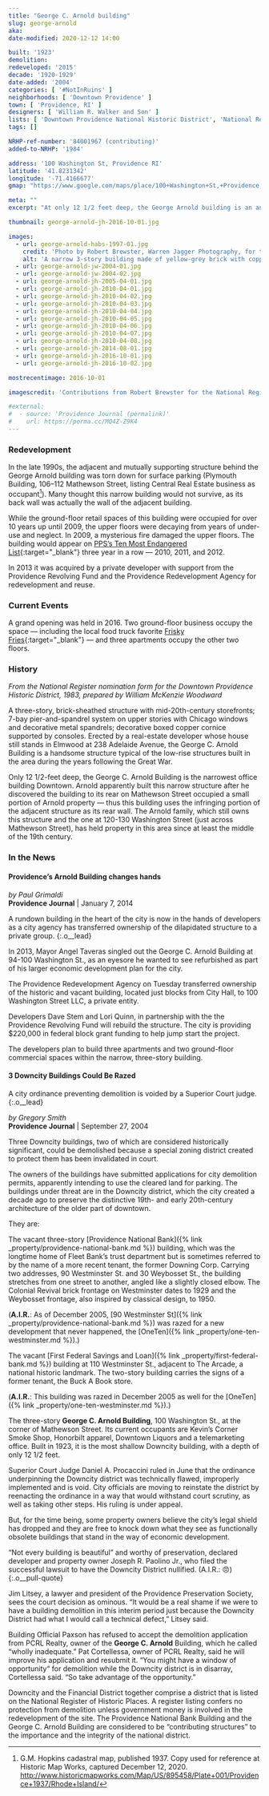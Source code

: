 ```yaml
---
title: "George C. Arnold building"
slug: george-arnold
aka: 
date-modified: 2020-12-12 14:00

built: '1923'
demolition: 
redeveloped: '2015'
decade: '1920-1929'
date-added: '2004'
categories: [ '#NotInRuins' ]
neighborhoods: [ 'Downtown Providence' ]
town: [ 'Providence, RI' ]
designers: [ 'William R. Walker and Son' ]
lists: [ 'Downtown Providence National Historic District', 'National Register of Historic Places' ]
tags: []

NRHP-ref-number: '84001967 (contributing)'
added-to-NRHP: '1984'

address: '100 Washington St, Providence RI'
latitude: '41.8231342'
longitude: '-71.4166677'
gmap: "https://www.google.com/maps/place/100+Washington+St,+Providence,+RI+02903/@41.8231342,-71.4166677,17z/data=!3m1!4b1!4m5!3m4!1s0x89e44513b0451c6d:0x52f156e2d5c68403!8m2!3d41.8231342!4d-71.414479"

meta: ""
excerpt: "At only 12 1/2 feet deep, the George Arnold building is an anomoly in the Downtown Historic District"

thumbnail: george-arnold-jh-2016-10-01.jpg

images:
  - url: george-arnold-habs-1997-01.jpg
    credit: 'Photo by Robert Brewster, Warren Jagger Photography, for the National Register as part of the Downtown Providence Historic District. Notice the building attached at the back which can barely be seen on the far right.'
    alt: 'A narrow 3-story building made of yellow-grey brick with copper accents. Seven bays wide with a central entrance bay, the facade occupies an entire city block but it only 12 and a half feet deep.'
  - url: george-arnold-jw-2004-01.jpg
  - url: george-arnold-jw-2004-02.jpg
  - url: george-arnold-jh-2005-04-01.jpg
  - url: george-arnold-jh-2010-04-01.jpg
  - url: george-arnold-jh-2010-04-02.jpg
  - url: george-arnold-jh-2010-04-03.jpg
  - url: george-arnold-jh-2010-04-04.jpg
  - url: george-arnold-jh-2010-04-05.jpg
  - url: george-arnold-jh-2010-04-06.jpg
  - url: george-arnold-jh-2010-04-07.jpg
  - url: george-arnold-jh-2010-04-08.jpg
  - url: george-arnold-jh-2014-08-01.jpg
  - url: george-arnold-jh-2016-10-01.jpg
  - url: george-arnold-jh-2016-10-02.jpg

mostrecentimage: 2016-10-01

imagescredit: 'Contributions from Robert Brewster for the National Register and Jonathan Winslow'

#external:
#  - source: 'Providence Journal (permalink)'
#    url: https://perma.cc/MQ4Z-Z9K4
---
```


### Redevelopment

In the late 1990s, the adjacent and mutually supporting structure behind the George Arnold building was torn down for surface parking (Plymouth Building, 106–112 Mathewson Street, listing Central Real Estate business as occupant[^1]). Many thought this narrow building would not survive, as its back wall was actually the wall of the adjacent building. 

[^1]: G.M. Hopkins cadastral map, published 1937. Copy used for reference at Historic Map Works, captured December 12, 2020. http://www.historicmapworks.com/Map/US/895458/Plate+001/Providence+1937/Rhode+Island/

While the ground-floor retail spaces of this building were occupied for over 10 years up until 2009, the upper floors were decaying from years of under-use and neglect. In 2009, a mysterious fire damaged the upper floors. The building would appear on [PPS’s Ten Most Endangered List](//guide.ppsri.org/property/george-c-arnold-building){:target="_blank"} three year in a row — 2010, 2011, and 2012. 

In 2013 it was acquired by a private developer with support from the Providence Revolving Fund and the Providence Redevelopment Agency for redevelopment and reuse. 


### Current Events

A grand opening was held in 2016. Two ground-floor business occupy the space — including the local food truck favorite [Frisky Fries](//www.friskiefries.com){:target="_blank"} — and three apartments occupy the other two floors.


### History

_From the National Register nomination form for the Downtown Providence Historic District, 1983, prepared by William McKenzie Woodward_

A three-story, brick-sheathed structure with mid-20th-century storefronts; 7-bay pier-and-spandrel system on upper stories with Chicago windows and decorative metal spandrels; decorative boxed copper cornice supported by consoles. Erected by a real-estate developer whose house still stands in Elmwood at 238 Adelaide Avenue, the George C. Arnold Building is a handsome structure typical of the low-rise structures built in the area during the years following the Great War. 

Only 12 1/2-feet deep, the George C. Arnold Building is the narrowest office building Downtown. Arnold apparently built this narrow structure after he discovered the building to its rear on Mathewson Street occupied a small portion of Arnold property — thus this building uses the infringing portion of the adjacent structure as its rear wall. The Arnold family, which still owns this structure and the one at 120-130 Washington Street (just across Mathewson Street), has held property in this area since at least the middle of the 19th century.


### In the News

#### Providence’s Arnold Building changes hands

_by Paul Grimaldi_  
**Providence Journal** | January 7, 2014   

A rundown building in the heart of the city is now in the hands of developers as a city agency has transferred ownership of the dilapidated structure to a private group.
{:.o__lead}

In 2013, Mayor Angel Taveras singled out the George C. Arnold Building at 94-100 Washington St., as an eyesore he wanted to see refurbished as part of his larger economic development plan for the city.

The Providence Redevelopment Agency on Tuesday transferred ownership of the historic and vacant building, located just blocks from City Hall, to 100 Washington Street LLC, a private entity.

Developers Dave Stem and Lori Quinn, in partnership with the the Providence Revolving Fund will rebuild the structure. The city is providing $220,000 in federal block grant funding to help jump start the project.

The developers plan to build three apartments and two ground-floor commercial spaces within the narrow, three-story building.


#### 3 Downcity Buildings Could Be Razed

A city ordinance preventing demolition is voided by a Superior Court judge.
{:.o__lead}

_by Gregory Smith_  
**Providence Journal** | September 27, 2004

Three Downcity buildings, two of which are considered historically significant, could be demolished because a special zoning district created to protect them has been invalidated in court.

The owners of the buildings have submitted applications for city demolition permits, apparently intending to use the cleared land for parking. The buildings under threat are in the Downcity district, which the city created a decade ago to preserve the distinctive 19th- and early 20th-century architecture of the older part of downtown.

They are:

The vacant three-story [Providence National Bank]({% link _property/providence-national-bank.md %}) building, which was the longtime home of Fleet Bank’s trust department but is sometimes referred to by the name of a more recent tenant, the former Downing Corp. Carrying two addresses, 90 Westminster St. and 30 Weybosset St., the building stretches from one street to another, angled like a slightly closed elbow. The Colonial Revival brick frontage on Westminster dates to 1929 and the Weybosset frontage, also inspired by classical design, to 1950. 

(**A.I.R.**: As of December 2005, [90 Westminster St]({% link _property/providence-national-bank.md %}) was razed for a new development that never happened, the [OneTen]({% link _property/one-ten-westminster.md %}).)

The vacant [First Federal Savings and Loan]({% link _property/first-federal-bank.md %}) building at 110 Westminster St., adjacent to The Arcade, a national historic landmark. The two-story building carries the signs of a former tenant, the Buck A Book store. 

(**A.I.R.**: This building was razed in December 2005 as well for the [OneTen]({% link _property/one-ten-westminster.md %}).)

The three-story **George C. Arnold Building**, 100 Washington St., at the corner of Mathewson Street. Its current occupants are Kevin’s Corner Smoke Shop, Honorbilt apparel, Downtown Liquors and a telemarketing office. Built in 1923, it is the most shallow Downcity building, with a depth of only 12 1/2 feet.

Superior Court Judge Daniel A. Procaccini ruled in June that the ordinance underpinning the Downcity district was technically flawed, improperly implemented and is void. City officials are moving to reinstate the district by reenacting the ordinance in a way that would withstand court scrutiny, as well as taking other steps. His ruling is under appeal.

But, for the time being, some property owners believe the city’s legal shield has dropped and they are free to knock down what they see as functionally obsolete buildings that stand in the way of economic development.

“Not every building is beautiful” and worthy of preservation, declared developer and property owner Joseph R. Paolino Jr., who filed the successful lawsuit to have the Downcity District nullified. (A.I.R.: 😠)
{:.o__pull-quote}

Jim Litsey, a lawyer and president of the Providence Preservation Society, sees the court decision as ominous. “It would be a real shame if we were to have a building demolition in this interim period just because the Downcity District had what I would call a technical defect,” Litsey said.

Building Official Paxson has refused to accept the demolition application from PCRL Realty, owner of the **George C. Arnold** Building, which he called “wholly inadequate.” Pat Cortellessa, owner of PCRL Realty, said he will improve his application and resubmit it. “You might have a window of opportunity“ for demolition while the Downcity district is in disarray, Cortellessa said. “So take advantage of the opportunity.”

Downcity and the Financial District together comprise a district that is listed on the National Register of Historic Places. A register listing confers no protection from demolition unless government money is involved in the redevelopment of the site. The Providence National Bank Building and the George C. Arnold Building are considered to be “contributing structures” to the importance and the integrity of the national district.
